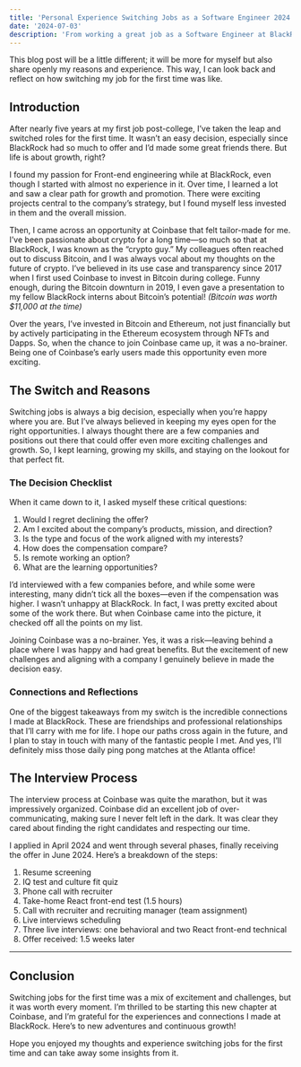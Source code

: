 ```yaml
---
title: 'Personal Experience Switching Jobs as a Software Engineer 2024'
date: '2024-07-03'
description: 'From working a great job as a Software Engineer at BlackRock for almost 5 years to getting an offer to work fully remote at Coinbase.'
---
```


This blog post will be a little different; it will be more for myself but also share openly my reasons and experience. This way, I can look back and reflect on how switching my job for the first time was like.

## Introduction

After nearly five years at my first job post-college, I’ve taken the leap and switched roles for the first time. It wasn’t an easy decision, especially since BlackRock had so much to offer and I’d made some great friends there. But life is about growth, right?

I found my passion for Front-end engineering while at BlackRock, even though I started with almost no experience in it. Over time, I learned a lot and saw a clear path for growth and promotion. There were exciting projects central to the company’s strategy, but I found myself less invested in them and the overall mission.

Then, I came across an opportunity at Coinbase that felt tailor-made for me. I’ve been passionate about crypto for a long time—so much so that at BlackRock, I was known as the “crypto guy.” My colleagues often reached out to discuss Bitcoin, and I was always vocal about my thoughts on the future of crypto. I’ve believed in its use case and transparency since 2017 when I first used Coinbase to invest in Bitcoin during college. Funny enough, during the Bitcoin downturn in 2019, I even gave a presentation to my fellow BlackRock interns about Bitcoin’s potential! *(Bitcoin was worth $11,000 at the time)*

Over the years, I’ve invested in Bitcoin and Ethereum, not just financially but by actively participating in the Ethereum ecosystem through NFTs and Dapps. So, when the chance to join Coinbase came up, it was a no-brainer. Being one of Coinbase’s early users made this opportunity even more exciting.

## The Switch and Reasons

Switching jobs is always a big decision, especially when you’re happy where you are. But I’ve always believed in keeping my eyes open for the right opportunities. I always thought there are a few companies and positions out there that could offer even more exciting challenges and growth. So, I kept learning, growing my skills, and staying on the lookout for that perfect fit.

### The Decision Checklist

When it came down to it, I asked myself these critical questions:

1.	Would I regret declining the offer?
2.	Am I excited about the company’s products, mission, and direction?
3.	Is the type and focus of the work aligned with my interests?
4.	How does the compensation compare?
5.	Is remote working an option?
6.	What are the learning opportunities?

I’d interviewed with a few companies before, and while some were interesting, many didn’t tick all the boxes—even if the compensation was higher. I wasn’t unhappy at BlackRock. In fact, I was pretty excited about some of the work there. But when Coinbase came into the picture, it checked off all the points on my list.

Joining Coinbase was a no-brainer. Yes, it was a risk—leaving behind a place where I was happy and had great benefits. But the excitement of new challenges and aligning with a company I genuinely believe in made the decision easy.

### Connections and Reflections

One of the biggest takeaways from my switch is the incredible connections I made at BlackRock. These are friendships and professional relationships that I’ll carry with me for life. I hope our paths cross again in the future, and I plan to stay in touch with many of the fantastic people I met. And yes, I’ll definitely miss those daily ping pong matches at the Atlanta office!

## The Interview Process

The interview process at Coinbase was quite the marathon, but it was impressively organized. Coinbase did an excellent job of over-communicating, making sure I never felt left in the dark. It was clear they cared about finding the right candidates and respecting our time.

I applied in April 2024 and went through several phases, finally receiving the offer in June 2024. Here’s a breakdown of the steps:

1.	Resume screening
2.	IQ test and culture fit quiz
3.	Phone call with recruiter
4.	Take-home React front-end test (1.5 hours)
5.	Call with recruiter and recruiting manager (team assignment)
6.	Live interviews scheduling
7.	Three live interviews: one behavioral and two React front-end technical
8.	Offer received: 1.5 weeks later

---

## Conclusion

Switching jobs for the first time was a mix of excitement and challenges, but it was worth every moment. I’m thrilled to be starting this new chapter at Coinbase, and I’m grateful for the experiences and connections I made at BlackRock. Here’s to new adventures and continuous growth!

Hope you enjoyed my thoughts and experience switching jobs for the first time and can take away some insights from it.
